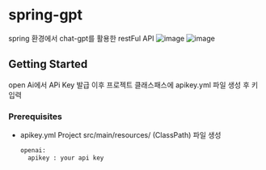 # spring-gpt
spring 환경에서 chat-gpt를 활용한 restFul API 
![image](https://user-images.githubusercontent.com/79893048/222726622-90d9d38e-327e-4afd-8508-e5c8df3a0806.png)
![image](https://user-images.githubusercontent.com/79893048/222784052-af75c358-48b5-4cfa-b918-8f91f95e54f7.png)

<!-- GETTING STARTED -->
## Getting Started

open Ai에서 APi Key 발급 이후 프로젝트 클래스패스에 apikey.yml 파일 생성 후 키 입력

### Prerequisites
* apikey.yml Project src/main/resources/ (ClassPath) 파일 생성
  ```sh
  openai:
    apikey : your api key
